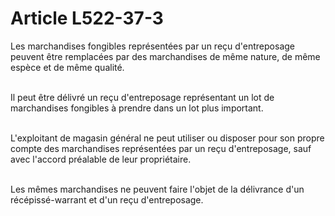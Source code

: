 # Article L522-37-3

<p>Les marchandises fongibles représentées par un reçu d'entreposage peuvent être remplacées par des marchandises de même nature, de même espèce et de même qualité.<br/><br/>

Il peut être délivré un reçu d'entreposage représentant un lot de marchandises fongibles à prendre dans un lot plus important.<br/><br/>

L'exploitant de magasin général ne peut utiliser ou disposer pour son propre compte des marchandises représentées par un reçu d'entreposage, sauf avec l'accord préalable de leur propriétaire.<br/><br/>

Les mêmes marchandises ne peuvent faire l'objet de la délivrance d'un récépissé-warrant et d'un reçu d'entreposage.</p>